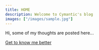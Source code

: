 ```yaml
---
title: HOME
description: Welcome to Cymantic's blog
images: ["/images/sample.jpg"]
---
```


Hi, some of my thoughts are posted here...

[Get to know me better](/about "Get to know me better")

